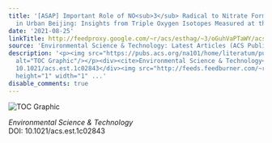 ```yaml
---
title: '[ASAP] Important Role of NO<sub>3</sub> Radical to Nitrate Formation Aloft
  in Urban Beijing: Insights from Triple Oxygen Isotopes Measured at the Tower'
date: '2021-08-25'
linkTitle: http://feedproxy.google.com/~r/acs/esthag/~3/oGuhVaPTaWY/acs.est.1c02843
source: 'Environmental Science & Technology: Latest Articles (ACS Publications)'
description: '<p><img src="https://pubs.acs.org/na101/home/literatum/publisher/achs/journals/content/esthag/0/esthag.ahead-of-print/acs.est.1c02843/20210825/images/medium/es1c02843_0004.gif"
  alt="TOC Graphic"/></p><div><cite>Environmental Science & Technology</cite></div><div>DOI:
  10.1021/acs.est.1c02843</div><img src="http://feeds.feedburner.com/~r/acs/esthag/~4/oGuhVaPTaWY"
  height="1" width="1" ...'
disable_comments: true
---
```

<p><img src="https://pubs.acs.org/na101/home/literatum/publisher/achs/journals/content/esthag/0/esthag.ahead-of-print/acs.est.1c02843/20210825/images/medium/es1c02843_0004.gif" alt="TOC Graphic"/></p><div><cite>Environmental Science & Technology</cite></div><div>DOI: 10.1021/acs.est.1c02843</div><img src="http://feeds.feedburner.com/~r/acs/esthag/~4/oGuhVaPTaWY" height="1" width="1" ...